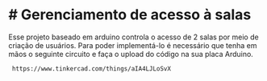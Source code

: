 # # Gerenciamento de acesso à salas

   Esse projeto baseado em arduino controla o acesso de 2 salas por meio de criação de usuários. Para poder implementá-lo é necessário que tenha em mãos o seguinte circuito e faça o upload do código na sua placa Arduino.
  
  ```
   https://www.tinkercad.com/things/aIA4LJLoSvX
  ```
